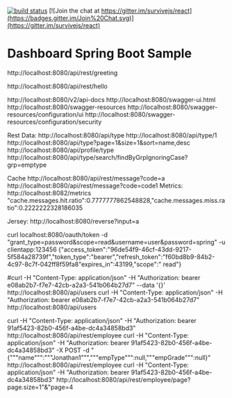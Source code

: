 [![build status](https://secure.travis-ci.org/survivejs/react.png)](http://travis-ci.org/survivejs/react) [![Join the chat at https://gitter.im/survivejs/react](https://badges.gitter.im/Join%20Chat.svg)](https://gitter.im/survivejs/react)

# Dashboard Spring Boot Sample

http://localhost:8080/api/rest/greeting

http://localhost:8080/api/rest/hello

http://localhost:8080/v2/api-docs
http://localhost:8080/swagger-ui.html
http://localhost:8080/swagger-resources
http://localhost:8080/swagger-resources/configuration/ui
http://localhost:8080/swagger-resources/configuration/security

Rest Data:
http://localhost:8080/api/type
http://localhost:8080/api/type/1
http://localhost:8080/api/type?page=1&size=1&sort=name,desc
http://localhost:8080/api/profile/type
http://localhost:8080/api/type/search/findByGrpIgnoringCase?grp=emptype

Cache
http://localhost:8080/api/rest/message?code=a
http://localhost:8080/api/rest/message?code=code1
Metrics:
http://localhost:8082/metrics
"cache.messages.hit.ratio":0.7777777862548828,"cache.messages.miss.ratio":0.2222222328186035

Jersey:
http://localhost:8080/reverse?input=a



curl localhost:8080/oauth/token -d "grant_type=password&scope=read&username=user&password=spring" -u clientapp:123456
{"access_token":"96de54f9-46cf-43dd-9217-5f584a28739f","token_type":"bearer","refresh_token":"f60bd8b9-84b2-4c97-8c7f-042ff8f59fa8"expires_in":43199,"scope":"
read"}


#curl -H "Content-Type: application/json" -H "Authorization: bearer e08ab2b7-f7e7-42cb-a2a3-541b064b27d7" --data '{}' http://localhost:8080/api/users
curl -H "Content-Type: application/json" -H "Authorization: bearer e08ab2b7-f7e7-42cb-a2a3-541b064b27d7"  http://localhost:8080/api/users

curl -H "Content-Type: application/json" -H "Authorization: bearer 91af5423-82b0-456f-a4be-dc4a34858bd3"  http://localhost:8080/api/rest/employee
curl -H "Content-Type: application/json" -H "Authorization: bearer 91af5423-82b0-456f-a4be-dc4a34858bd3" -X POST -d "{"""name""":"""Jonathan1""","""empType""":null,"""empGrade""":null}" http://localhost:8080/api/rest/employee
curl -H "Content-Type: application/json" -H "Authorization: bearer 91af5423-82b0-456f-a4be-dc4a34858bd3"  http://localhost:8080/api/rest/employee/page?page.size=1"&"page=4